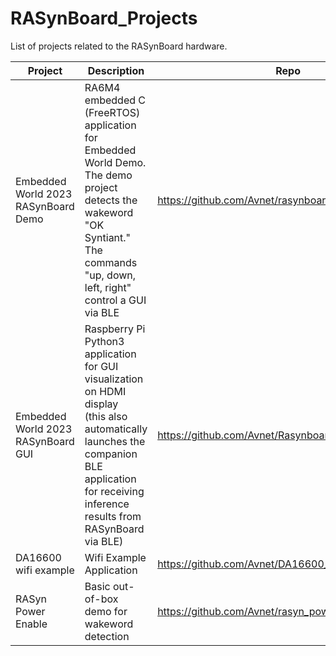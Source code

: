 # RASynBoard_Projects

List of projects related to the RASynBoard hardware.
  
|Project| Description | Repo
|--|--|--|
| Embedded World 2023 RASynBoard Demo | RA6M4 embedded C (FreeRTOS) application for Embedded World Demo.<br>The demo project detects the wakeword "OK Syntiant."</br>The commands "up, down, left, right" control a GUI via BLE | https://github.com/Avnet/rasynboard_ew_demo |
| Embedded World 2023 RASynBoard GUI | Raspberry Pi Python3 application for GUI visualization on HDMI display </br>(this also automatically launches the companion BLE application for receiving inference results from RASynBoard via BLE) | https://github.com/Avnet/Rasynboard_ew23_demo_GUI |
| DA16600 wifi example | Wifi Example Application | https://github.com/Avnet/DA16600_wifi_example |
| RASyn Power Enable | Basic out-of-box demo for wakeword detection| https://github.com/Avnet/rasyn_power_enable|
